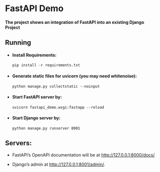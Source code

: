 # FastAPI Demo

#### The project shows an integration of FastAPI into an existing Django Project


## Running 

- #### Install Requirements:
    ```pip install -r requirements.txt```

- #### Generate static files for uvicorn (you may need whitenoise):

    ```python manage.py collectstatic --noinput```

- #### Start FastAPI server by:

    ```uvicorn fastapi_demo.wsgi:fastapp --reload``` 

- #### Start Django server by: 

    ```python manage.py runserver 8001```


## Servers:
- FastAPI’s OpenAPI documentation will be at http://127.0.0.1:8000/docs/ 

- Django’s admin at http://127.0.0.1:8001/admin/.
